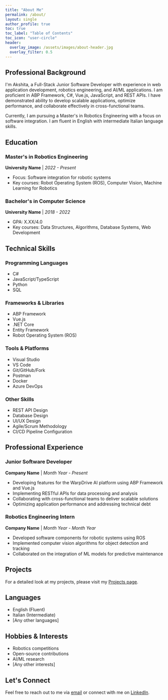 ```yaml
---
title: "About Me"
permalink: /about/
layout: single
author_profile: true
toc: true
toc_label: "Table of Contents"
toc_icon: "user-circle"
header:
  overlay_image: /assets/images/about-header.jpg
  overlay_filter: 0.5
---
```


## Professional Background

I'm Akshita, a Full-Stack Junior Software Developer with experience in web application development, robotics engineering, and AI/ML applications. I am proficient in ABP Framework, C#, Vue.js, JavaScript, and REST APIs. I have demonstrated ability to develop scalable applications, optimize performance, and collaborate effectively in cross-functional teams.

Currently, I am pursuing a Master's in Robotics Engineering with a focus on software integration. I am fluent in English with intermediate Italian language skills.

## Education

### Master's in Robotics Engineering
**University Name** | *2022 - Present*
- Focus: Software integration for robotic systems
- Key courses: Robot Operating System (ROS), Computer Vision, Machine Learning for Robotics

### Bachelor's in Computer Science
**University Name** | *2018 - 2022*
- GPA: X.XX/4.0
- Key courses: Data Structures, Algorithms, Database Systems, Web Development

## Technical Skills

### Programming Languages
- C#
- JavaScript/TypeScript
- Python
- SQL

### Frameworks & Libraries
- ABP Framework
- Vue.js
- .NET Core
- Entity Framework
- Robot Operating System (ROS)

### Tools & Platforms
- Visual Studio
- VS Code
- Git/GitHub/Fork
- Postman
- Docker
- Azure DevOps

### Other Skills
- REST API Design
- Database Design
- UI/UX Design
- Agile/Scrum Methodology
- CI/CD Pipeline Configuration

## Professional Experience

### Junior Software Developer
**Company Name** | *Month Year - Present*
- Developing features for the WarpDrive AI platform using ABP Framework and Vue.js
- Implementing RESTful APIs for data processing and analysis
- Collaborating with cross-functional teams to deliver scalable solutions
- Optimizing application performance and addressing technical debt

### Robotics Engineering Intern
**Company Name** | *Month Year - Month Year*
- Developed software components for robotic systems using ROS
- Implemented computer vision algorithms for object detection and tracking
- Collaborated on the integration of ML models for predictive maintenance

## Projects

For a detailed look at my projects, please visit my [Projects page](/projects/).

## Languages

- English (Fluent)
- Italian (Intermediate)
- [Any other languages]

## Hobbies & Interests

- Robotics competitions
- Open-source contributions
- AI/ML research
- [Any other interests]

## Let's Connect

Feel free to reach out to me via [email](mailto:akshita.ks1996@gmail.com) or connect with me on [LinkedIn](https://www.linkedin.com/in/akshitaks/).
